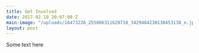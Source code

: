 ```yaml
---
title: Get Involved
date: 2017-02-10 20:07:00 Z
main-image: "/uploads/16473226_255006311620718_3429484230138453138_n.jpg"
layout: post
---
```


Some text here